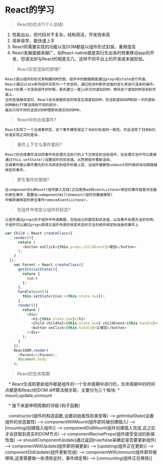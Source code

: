 # React的学习
> React的优点?(个人总结) 

  1. 性能出众，但代码并不复杂，结构简洁，开发效率高
  2. 简单易学，能快速上手
  3. React将需要实现的功能以及DOM都是以组件形式封装，重用度高
  4. React发展面越来越广，如React-native就是其衍生出来的侧重移动app的开发，但语法却与React的相差无几，这样不同平台上的开发成本就较低。
  
> React实现渲染的原理?

    React是以组件的形式来构建DOM页面，组件中的数据都是通过props和state进行传递。
    React通过state来将组件实现为一个状态机，通过检测判断状态值的变化来进行渲染的操作。
    React在第一次渲染组件的时候，是先建立一套js形式的虚拟DOM，再将这个虚拟DOM渲染到页面上，
    当状态值被改变时，React会先根据状态的改变生成虚拟DOM，将当前虚拟DOM和前一次的虚拟DOM做diff算法得到不同的部分，
    最后只将不同的这部分DOM更新到真实的DOM中。
    
> React中的合成事件?

    React实现了一个合成事件层，这个事件模型保证了与W3C标准的一致性，并且消除了IE和W3C标准实现之间的差异。
    
> 事件上下文与事件委托?

    React的合成事件自动将事件的处理方法执行的上下文绑定到当前组件，在处理方法中可以直接通过this.setState()设置组件的状态值，从而使组件重新渲染。
    合成事件是以事件委托的方式绑定到组件的最上层，当组件被移除unmount的时候将自动销毁被绑定的事件。
    
> 原生事件的使用?

    在componentDidMount(组件嵌入完成)之后使用addEventListener绑定的事件就是浏览器的原生事件，需要在commponentWillUnmount(组件将要被移除)
    中解除被绑定的原生事件removeEventListener。
   
> 在组件中改变父组件的状态?

    父组件通过props向子组件中传递数据，包括自己的属性和状态值，以及事件处理方法的句柄，
    子组件可以通过props获得父组件传递的改变状态的方法句柄并绑定到自身的事件上
```js
var Child = React.createClass({
    render(){
      return (
        <button onClick={this.props.childEvent}>增加</button>
      );
    }
  });
    var Parent = React.createClass({
      getInitialState(){
        return {
          num:0
        };
      },
      handle(event){
        this.setState({num:++this.state.num});
      },
      render(){
        return (
          <div>
            <h1>{this.state.num}</h1>
            <Child childVal={this.state.num} childEvent={this.handle}></Child>
            <button onClick={this.handle}>父增加</button>
          </div>
        );
      }
    });
    ReactDOM.render(
      <Parent></Parent>,
      document.body
    );
```
> React的生命周期
  
    * React生成和更新组件都是组件的一个生命周期中进行的，生命周期中的时间点都是和React的DOM diff算法相关联，主要分为三个板块:
    * mount,update,unmount
    
    * 接下来是申明周期的详细:(钩子函数)
    
    constructor(组件的构造函数,设置初始属性和类型等) --> getInitialState(设置组件的状态属性) --> componentWillMount(组件即将被创建插入) --> [mounting(创建插入组件)] --> componentDidMount(组件创建插入完成,这之后才会获取到真实的DOM节点) --> componentReciveProps(组件接受变动的新属性值) --> shouldComponentUpdate(通过返回true/false来确定是否要更新组件) --> componentWillUpdate(组件即将被更新) --> [updating(组件正在更新)] --> componentDidUpdate(组件更新完成) --> componentWillUnmount(组件即将被移除,这里需要做一些清除定时，事件绑定等) --> [unmounting(组件正在移除)]
 
   

